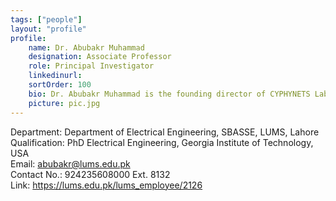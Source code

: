 ```yaml
---
tags: ["people"]
layout: "profile"
profile:
    name: Dr. Abubakr Muhammad
    designation: Associate Professor
    role: Principal Investigator
    linkedinurl: 
    sortOrder: 100
    bio: Dr. Abubakr Muhammad is the founding director of CYPHYNETS Lab and Associate Professor of Electrical Engineering at LUMS, Pakistan. He is a Jr. Associate Fellow of the International Centre for Theoretical Physics (ICTP), Trieste, Italy and until recently the Secretary NMO in Pakistan for the Institute of Applied Systems Analysis (IIASA), Austria. He received his PhD in Electrical Engineering in 2005 from Georgia Institute of Technology, USA where his PhD thesis won the Sigma Xi Best PhD Dissertation Award. He also received master’s degrees in Mathematics and Electrical Engineering from Georgia Tech. He was a postdoctoral researcher first at the University of Pennsylvania and then at McGill University. In 2008, he established the Laboratory for Cyber Physical Networks and Systems (CYPHYNETS) at LUMS. The Lab does fundamental and applied research in robotics, cyber physical systems and water systems engineering. During his research career, he has spent time as a visiting researcher at UIUC, Stanford, ETH Zurich, KAUST, TU Kaiserslautern, University of Melbourne and ICTP. He is currently leading WIT as director.
    picture: pic.jpg
---
```


Department: Department of Electrical Engineering, SBASSE, LUMS, Lahore  
Qualification: PhD Electrical Engineering, Georgia Institute of Technology, USA  
Email: abubakr@lums.edu.pk  
Contact No.: 924235608000 Ext. 8132  
Link: https://lums.edu.pk/lums_employee/2126